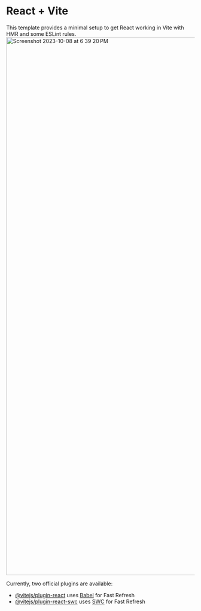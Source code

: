 # React + Vite

This template provides a minimal setup to get React working in Vite with HMR and some ESLint rules.
<img width="1440" alt="Screenshot 2023-10-08 at 6 39 20 PM" src="https://github.com/ganesh-code/Potfolio/assets/120541706/3a470d41-b2e2-4c77-b6fb-b2cfa45375b7">

Currently, two official plugins are available:

- [@vitejs/plugin-react](https://github.com/vitejs/vite-plugin-react/blob/main/packages/plugin-react/README.md) uses [Babel](https://babeljs.io/) for Fast Refresh
- [@vitejs/plugin-react-swc](https://github.com/vitejs/vite-plugin-react-swc) uses [SWC](https://swc.rs/) for Fast Refresh
